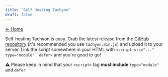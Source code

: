 ```yaml
---
title: "Self Hosting Tachyon"
draft: false
---
```


<link rel="stylesheet" as="style" crossorigin href="https://cdn.jsdelivr.net/gh/orioncactus/pretendard@v1.3.6/dist/web/static/pretendard-std.css" />
<link rel="stylesheet" href="/wave.css">

[← Home](/#using-tachyon)

Self-hosting Tachyon is easy. Grab the latest release from the [GitHub repository](https://github.com/weebney/tachyon/tree/main/tachyon) (it's recommended you use `tachyon.min.js`) and upload it to your server. Link the script somewhere in your HTML with `<script src="..." type="module"  defer>` and you're good to go!

⚠ Please keep in mind that your `<script>` tag **must include** `type="module"` and `defer`